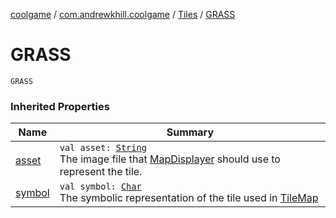 [coolgame](../../index.md) / [com.andrewkhill.coolgame](../index.md) / [Tiles](index.md) / [GRASS](./-g-r-a-s-s.md)

# GRASS

`GRASS`

### Inherited Properties

| Name | Summary |
|---|---|
| [asset](asset.md) | `val asset: `[`String`](https://kotlinlang.org/api/latest/jvm/stdlib/kotlin/-string/index.html)<br>The image file that [MapDisplayer](../-map-displayer/index.md) should use to represent the tile. |
| [symbol](symbol.md) | `val symbol: `[`Char`](https://kotlinlang.org/api/latest/jvm/stdlib/kotlin/-char/index.html)<br>The symbolic representation of the tile used in [TileMap](../-tile-map/index.md) |
